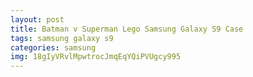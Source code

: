 ```yaml
---
layout: post
title: Batman v Superman Lego Samsung Galaxy S9 Case
tags: samsung galaxy s9
categories: samsung
img: 18gIyVRvlMpwtrocJmqEqYQiPVUgcy995
---
```

